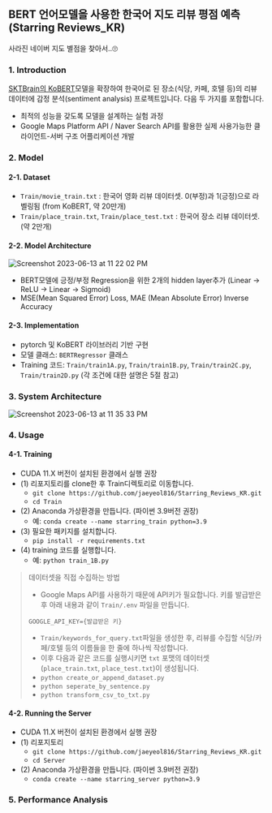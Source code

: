 ## BERT 언어모델을 사용한 한국어 지도 리뷰 평점 예측 (Starring Reviews_KR)

사라진 네이버 지도 별점을 찾아서..🙄


### 1. Introduction

[SKTBrain의 KoBERT](https://github.com/SKTBrain/KoBERT)모델을 확장하여 한국어로 된 장소(식당, 카페, 호텔 등)의 리뷰 데이터에 감정 분석(sentiment analysis) 프로젝트입니다. 다음 두 가지를 포함합니다.
- 최적의 성능을 갖도록 모델을 설계하는 실험 과정
- Google Maps Platform API / Naver Search API를 활용한 실제 사용가능한 클라이언트-서버 구조 어플리케이션 개발


### 2. Model
#### 2-1. Dataset
- `Train/movie_train.txt` : 한국어 영화 리뷰 데이터셋. 0(부정)과 1(긍정)으로 라벨링됨 (from KoBERT, 약 20만개)
- `Train/place_train.txt`, `Train/place_test.txt` : 한국어 장소 리뷰 데이터셋. (약 2만개)

#### 2-2. Model Architecture
![Screenshot 2023-06-13 at 11 22 02 PM](https://github.com/jaeyeol816/Starring_Reviews_KR/assets/80497842/9449d492-d5e4-44df-ae39-51461326e4f1)
- BERT모델에 긍정/부정 Regression을 위한 2개의 hidden layer추가 (Linear -> ReLU -> Linear -> Sigmoid)
- MSE(Mean Squared Error) Loss, MAE (Mean Absolute Error) Inverse Accuracy

#### 2-3. Implementation
- pytorch 및 KoBERT 라이브러리 기반 구현
- 모델 클래스: `BERTRegressor` 클래스
- Training 코드: `Train/train1A.py`, `Train/train1B.py`, `Train/train2C.py`, `Train/train2D.py` (각 조건에 대한 설명은 5절 참고)

### 3. System Architecture
![Screenshot 2023-06-13 at 11 35 33 PM](https://github.com/jaeyeol816/Starring_Reviews_KR/assets/80497842/581428fb-9907-43b5-8297-e5accca7fe1b)

### 4. Usage
#### 4-1. Training 
- CUDA 11.X 버전이 설치된 환경에서 실행 권장
- (1) 리포지토리를 clone한 후 Train디렉토리로 이동합니다.
  - `git clone https://github.com/jaeyeol816/Starring_Reviews_KR.git`
  - `cd Train`
- (2) Anaconda 가상환경을 만듭니다. (파이썬 3.9버전 권장)
  - 예: `conda create --name starring_train python=3.9`
- (3) 필요한 패키지를 설치합니다.
  - `pip install -r requirements.txt`
- (4) training 코드를 실행합니다.
  - 예: `python train_1B.py`
> 데이터셋을 직접 수집하는 방법
>   - Google Maps API를 사용하기 때문에 API키가 필요합니다. 키를 발급받은 후 아래 내용과 같이 `Train/.env` 파일을 만듭니다.
>   ```
>   GOOGLE_API_KEY={발급받은 키}
>   ```
>   - `Train/keywords_for_query.txt`파일을 생성한 후, 리뷰를 수집할 식당/카페/호텔 등의 이름들을 한 줄에 하나씩 작성합니다.
>   - 이후 다음과 같은 코드를 실행시키면 `txt` 포맷의 데이터셋 (`place_train.txt`, `place_test.txt`)이 생성됩니다.
>   - `python create_or_append_dataset.py`
>   - `python seperate_by_sentence.py`
>   - `python transform_csv_to_txt.py`

#### 4-2. Running the Server
- CUDA 11.X 버전이 설치된 환경에서 실행 권장
- (1) 리포지토리
  - `git clone https://github.com/jaeyeol816/Starring_Reviews_KR.git`
  - `cd Server`
- (2) Anaconda 가상환경을 만듭니다. (파이썬 3.9버전 권장)
  - `conda create --name starring_server python=3.9`


### 5. Performance Analysis









